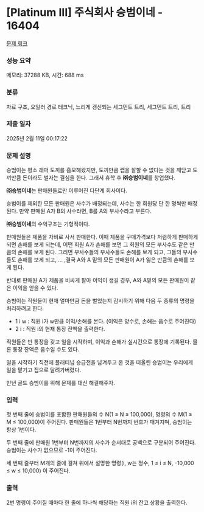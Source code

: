# [Platinum III] 주식회사 승범이네 - 16404 

[문제 링크](https://www.acmicpc.net/problem/16404) 

### 성능 요약

메모리: 37288 KB, 시간: 688 ms

### 분류

자료 구조, 오일러 경로 테크닉, 느리게 갱신되는 세그먼트 트리, 세그먼트 트리, 트리

### 제출 일자

2025년 2월 11일 00:17:22

### 문제 설명

<p>승범이는 평소 래퍼 도끼를 흠모해왔지만, 도끼만큼 랩을 잘할 수 없다는 것을 깨닫고 도끼만큼 돈이라도 벌자는 결심을 한다. 그래서 휴학 후 <strong>㈜승범이네</strong>를 창업했다.</p>

<p><strong>㈜승범이네</strong>는 판매원들로만 이루어진 다단계 회사이다.</p>

<p>승범이를 제외한 모든 판매원은 사수가 배정되는데, 사수는 한 회원당 단 한 명씩만 배정된다. 만약 판매원 A가 B의 사수라면, B를 A의 부사수라고 부른다.</p>

<p><strong>㈜승범이네</strong>의 수익구조는 기형적이다.</p>

<p>판매원들은 제품을 자비로 사서 판매한다. 이때 제품을 구매가격보다 저렴하게 판매하게 되면 손해를 보게 되는데, 어떤 회원 A가 손해를 보면 그 회원의 모든 부사수도 같은 만큼의 손해를 보게 된다. 그러면 부사수들의 부사수들도 손해를 보게 되고, 그들의 부사수들도 손해를 보게 되고, … ,결국 A와 A 밑의 모든 판매원이 A가 잃은 만큼의 손해를 보게 된다.</p>

<p>반대로 판매원 A가 제품을 비싸게 팔아 이익이 생길 경우, A와 A밑의 모든 판매원이 같은 이익을 얻을 수 있다.</p>

<p>승범이는 직원들이 현재 얼마만큼 돈을 벌었는지 감시하기 위해 다음 두 종류의 명령을 처리하려고 한다.</p>

<ul>
	<li>1 i w : 직원 i가 w만큼 이익/손해를 본다. (이익은 양수로, 손해는 음수로 주어진다)</li>
	<li>2 i : 직원 i의 현재 통장 잔액을 출력한다.</li>
</ul>

<p>직원들은 빈 통장을 갖고 일을 시작하며, 이익과 손해가 실시간으로 통장에 기록된다. 물론 통장 잔액은 음수일 수도 있다.</p>

<p>일을 시작하기 직전에 플래티넘 승급전을 남겨두고 온 것을 떠올린 승범이는 우리에게 일을 맡기고 집으로 달려가버렸다.</p>

<p>만년 골드 승범이를 위해 문제를 대신 해결해주자.</p>

### 입력 

 <p>첫 번째 줄에 승범이를 포함한 판매원들의 수 N(1 ≤ N ≤ 100,000), 명령의 수 M(1 ≤ M ≤ 100,000)이 주어진다. 판매원들은 1번부터 N번까지 번호가 매겨지며, 승범이는 항상 1번이다.</p>

<p>두 번째 줄에 판매원 1번부터 N번까지의 사수가 순서대로 공백으로 구분되어 주어진다. 승범이는 사수가 없으므로 -1이 주어진다.</p>

<p>세 번째 줄부터 M개의 줄에 걸쳐 위에서 설명한 명령(i, w는 정수, 1 ≤ i ≤ N, -10,000 ≤ w ≤ 10,000) 이 주어진다.</p>

### 출력 

 <p class="MsoNoSpacing" style="margin:0cm 0cm 0.0001pt; text-align:justify">2번 명령이 주어질 때마다 한 줄에 하나씩 해당하는 직원 i의 잔고 상황을 출력한다.</p>

